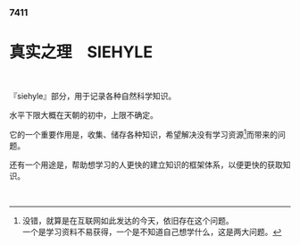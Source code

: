 ### 7411

# 真实之理 &ensp; SIEHYLE

<br/>

『siehyle』部分，用于记录各种自然科学知识。

水平下限大概在天朝的初中，上限不确定。

它的一个重要作用是，收集、储存各种知识，希望解决没有学习资源[^<sup>1</sup>]而带来的问题。

还有一个用途是，帮助想学习的人更快的建立知识的框架体系，以便更快的获取知识。

<br/>

[^<sup>1</sup>]: 没错，就算是在互联网如此发达的今天，依旧存在这个问题。<br/>一个是学习资料不易获得，一个是不知道自己想学什么，这是两大问题。
